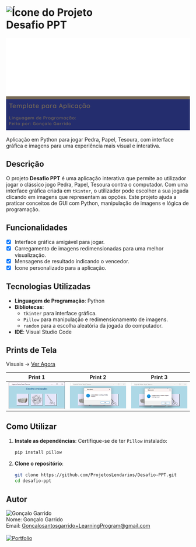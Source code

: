 # <img src="./Docs/icon.ico" alt="Ícone do Projeto" width="100"/> <br>Desafio PPT

<img src="./Docs/BannerGithub.png" alt="Banner do Projeto" width="800"/>

Aplicação em Python para jogar Pedra, Papel, Tesoura, com interface gráfica e imagens para uma experiência mais visual e interativa.

## Descrição

O projeto **Desafio PPT** é uma aplicação interativa que permite ao utilizador jogar o clássico jogo Pedra, Papel, Tesoura contra o computador. Com uma interface gráfica criada em `tkinter`, o utilizador pode escolher a sua jogada clicando em imagens que representam as opções. Este projeto ajuda a praticar conceitos de GUI com Python, manipulação de imagens e lógica de programação.

## Funcionalidades

- [x] Interface gráfica amigável para jogar.
- [x] Carregamento de imagens redimensionadas para uma melhor visualização.
- [x] Mensagens de resultado indicando o vencedor.
- [x] Ícone personalizado para a aplicação.

## Tecnologias Utilizadas

- **Linguagem de Programação**: Python
- **Bibliotecas**:
  - `tkinter` para interface gráfica.
  - `Pillow` para manipulação e redimensionamento de imagens.
  - `random` para a escolha aleatória da jogada do computador.
- **IDE**: Visual Studio Code

## Prints de Tela

Visuais -> [Ver Agora](./Docs/Pages/Visual.md)

| Print 1 | Print 2 | Print 3 |
|---------|---------|---------|
| <img src="./Docs/Prints/print1.png" alt="Print 1" width="250"/> | <img src="./Docs/Prints/print2.png" alt="Print 2" width="250"/> | <img src="./Docs/Prints/print3.png" alt="Print 3" width="250"/> |

## Como Utilizar

1. **Instale as dependências**:
   Certifique-se de ter `Pillow` instalado:
     ```bash
     pip install pillow
     ```

2. **Clone o repositório**:
   ```bash
   git clone https://github.com/ProjetosLendarios/Desafio-PPT.git
   cd desafio-ppt

## Autor
<img src="https://avatars.githubusercontent.com/u/50460047?v=4" alt="Gonçalo Garrido" width="75"/><br>
Nome: Gonçalo Garrido <br>
Email: Goncalosantosgarrido+LearningProgram@gmail.com<br><br>
[![Portfolio](https://img.shields.io/badge/Portfolio-Ver%20Agora-blue?style=for-the-badge&logoColor=white)](https://goncalogarrido2.github.io/GoncaloGarrido/)


